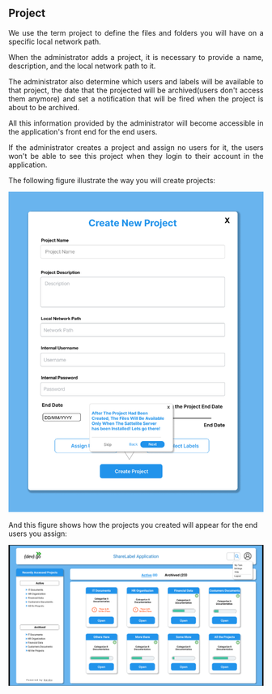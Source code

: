 ## Project
<div style='text-align: justify;'> 
We use the term project to define the files and folders you will have on a specific local network path.

When the administrator adds a project, it is necessary to provide a name, description, and the local network path to it.

The administrator also determine which users and labels will be available to that project, the date that the projected will be archived(users don't access them anymore) and set a notification that will be fired when the project is about to be archived.

All this information provided by the administrator will become accessible in the application's front end for the end users.

If the administrator creates a project and assign no users for it, the users won't be able to see this project when they login to their account in the application.
</div>
The following figure illustrate the way you will create projects:

![Create Project](../images/admin/17.png)

And this figure shows how the projects you created will appear for the end users you assign:

![Projects overview](../images/projects1.png)
